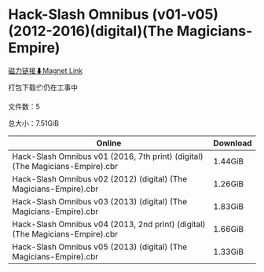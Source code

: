 # Hack-Slash Omnibus (v01-v05)(2012-2016)(digital)(The Magicians-Empire)

[磁力链接⬇Magnet Link](magnet:?xt=urn:btih:47ffc0ed881644d3d2cd94918f5a5f044b04ea47&dn=Hack-Slash%20Omnibus%20%28v01-v05%29%282012-2016%29%28digital%29%28The%20Magicians-Empire%29)

打包下载📦仍在工事中

文件数：5

总大小：7.51GiB

Online | Download
--- | ---
Hack-Slash Omnibus v01 (2016, 7th print) (digital) (The Magicians-Empire).cbr | 1.44GiB
Hack-Slash Omnibus v02 (2012) (digital) (The Magicians-Empire).cbr | 1.26GiB
Hack-Slash Omnibus v03 (2013) (digital) (The Magicians-Empire).cbr | 1.83GiB
Hack-Slash Omnibus v04 (2013, 2nd print) (digital) (The Magicians-Empire).cbr | 1.66GiB
Hack-Slash Omnibus v05 (2013) (digital) (The Magicians-Empire).cbr | 1.33GiB